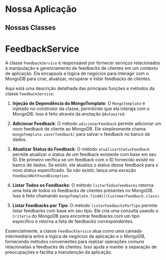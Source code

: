 # Nossa Aplicação

## Nossas Classes

# FeedbackService

A classe `FeedbackService` é responsável por fornecer serviços relacionados à manipulação e gerenciamento de feedbacks de clientes em um contexto de aplicação. Ela encapsula a lógica de negócios para interagir com o MongoDB para criar, atualizar, recuperar e listar feedbacks de clientes.

Aqui está uma descrição detalhada das principais funções e métodos da classe `FeedbackService`:

1. **Injeção de Dependência do MongoTemplate**: O `MongoTemplate` é injetado no construtor da classe, permitindo que ela interaja com o MongoDB. Isso é feito através da anotação `@Autowired`.

2. **Adicionar Feedback**: O método `adicionarFeedback` permite adicionar um novo feedback de cliente ao MongoDB. Ele simplesmente chama `mongoTemplate.save(feedback)` para salvar o feedback no banco de dados.

3. **Atualizar Status do Feedback**: O método `atualizarStatusFeedback` permite atualizar o status de um feedback existente com base em seu ID. Ele primeiro verifica se um feedback com o ID fornecido existe no banco de dados. Se existir, ele atualiza o status desse feedback para o novo status especificado. Se não existir, lança uma exceção `FeedbackNotFoundException`.

4. **Listar Todos os Feedbacks**: O método `listarTodosFeedbacks` retorna uma lista de todos os feedbacks de clientes presentes no MongoDB. Isso é feito chamando `mongoTemplate.findAll(CustomerFeedback.class)`.

5. **Listar Feedbacks por Tipo**: O método `listarFeedbacksPorTipo` permite listar feedbacks com base em seu tipo. Ele cria uma consulta usando o `Criteria` do MongoDB para encontrar feedbacks com um tipo específico e retorna a lista de feedbacks correspondentes.

Essencialmente, a classe `FeedbackService` atua como uma camada intermediária entre a lógica de negócios da aplicação e o MongoDB, fornecendo métodos convenientes para realizar operações comuns relacionadas a feedbacks de clientes. Isso ajuda a manter a separação de preocupações e facilita a manutenção da aplicação.
